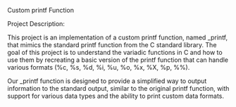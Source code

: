 Custom printf Function

Project Description:

This project is an implementation of a custom printf function, named _printf, that mimics the standard printf function from the C standard library. The goal of this project is to understand the variadic functions in C and how to use them by recreating a basic version of the printf function that can handle various formats (%c, %s, %d, %i, %u, %o, %x, %X, %p, %%).

Our _printf function is designed to provide a simplified way to output information to the standard output, similar to the original printf function, with support for various data types and the ability to print custom data formats.
